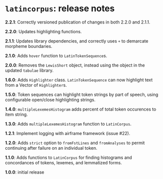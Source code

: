 # `latincorpus`: release notes

**2.2.1**: Correctly versioned publication of changes in both 2.2.0 and 2.1.1.

**2.2.0**: Updates highlighting functions.


**2.1.1**: Updates library dependencies, and correctly uses `+` to demarcate morpheme boundaries.

**2.1.0**: Adds `hover` function to `LatinTokenSequence`s.


**2.0.0**: Removes the `LewisShort` object, instead using the object in the updated `tabulae` library.

**1.6.0**: Adds `Highlighter` class.  `LatinTokenSequence` can now highlight text from a Vector of `Highlighter`s.

**1.5.0**:  Token sequences can highlight token strings by part of speech, using configurable open/close highlighting strings.


**1.4.0**: `multipleLexemesHistogram` adds percent of total token occurences to item string.

**1.3.0**: Adds `multipleLexemesHistogram` function to `LatinCorpus`.

**1.2.1**:  Implement logging with airframe framework (issue #22).

**1.2.0**: Adds `strict` option to `fromFstLines` and `fromAnalyses` to permit continuing after failure on an individual token.

**1.1.0**:  Adds functions to `LatinCorpus` for finding histograms and concordances of tokens, lexemes, and lemmatized forms.

**1.0.0**: initial release
